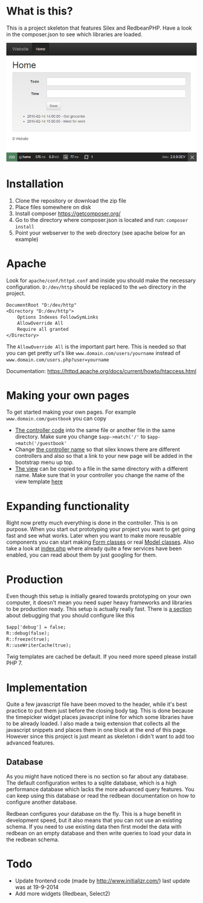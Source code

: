 # What is this? #
This is a project skeleton that features Silex and RedbeanPHP. Have a look in the composer.json to see which libraries are loaded.

![Screenshot of homepage](/screenshot.png?raw=true "Screenshot of homepage")

# Installation #
1. Clone the repository or download the zip file
2. Place files somewhere on disk
3. Install composer https://getcomposer.org/
4. Go to the directory where composer.json is located and run: `composer install`
5. Point your webserver to the web directory (see apache below for an example)

# Apache #
Look for `apache/conf/httpd.conf` and inside you should make the necessary configuration. `D:/dev/http` should be replaced to the `web` directory in the project.

```
DocumentRoot "D:/dev/http"
<Directory "D:/dev/http">
    Options Indexes FollowSymLinks
    AllowOverride All
    Require all granted
</Directory>
```

The `AllowOverride All` is the important part here. This is needed so that you can get pretty url's like `www.domain.com/users/yourname` instead of `www.domain.com/users.php?user=yourname`

Documentation: https://httpd.apache.org/docs/current/howto/htaccess.html

# Making your own pages #
To get started making your own pages. For example `www.domain.com/guestbook` you can copy

* [The controller code](https://github.com/flip111/Silex-Redbean-skeleton/blob/453f178f5a642babf1cce1ba530dc0cbe0514335/src/Controller/home.php#L8-L41) into the same file or another file in the same directory. Make sure you change `$app->match('/'` to `$app->match('/guestbook'`
* Change [the controller name](https://github.com/flip111/Silex-Redbean-skeleton/blob/453f178f5a642babf1cce1ba530dc0cbe0514335/src/Controller/home.php#L41) so that silex knows there are different controllers and also so that a link to your new page will be added in the bootstrap menu up top.
* [The view](https://github.com/flip111/Silex-Redbean-skeleton/blob/453f178f5a642babf1cce1ba530dc0cbe0514335/src/View/home.html.twig) can be copied to a file in the same directory with a different name. Make sure that in your controller you change the name of the view template [here](https://github.com/flip111/Silex-Redbean-skeleton/blob/453f178f5a642babf1cce1ba530dc0cbe0514335/src/Controller/home.php#L37)

# Expanding functionality #
Right now pretty much everything is done in the controller. This is on purpose. When you start out prototyping your project you want to get going fast and see what works. Later when you want to make more reusable components you can start making [Form classes](http://symfony.com/doc/current/book/forms.html) or real [Model classes](www.redbeanphp.com/models). Also take a look at [index.php](https://github.com/flip111/Silex-Redbean-skeleton/blob/453f178f5a642babf1cce1ba530dc0cbe0514335/web/index.php#L31-L74) where already quite a few services have been enabled, you can read about them by just googling for them.

# Production #
Even though this setup is initially geared towards prototyping on your own computer, it doesn't mean you need super heavy frameworks and libraries to be production ready. This setup is actually really fast. There is [a section](https://github.com/flip111/Silex-Redbean-skeleton/blob/453f178f5a642babf1cce1ba530dc0cbe0514335/web/index.php#L19-L25) about debugging that you should configure like this
```
$app['debug'] = false;
R::debug(false);
R::freeze(true);
R::useWriterCache(true);
```
Twig templates are cached be default. If you need more speed please install PHP 7.

# Implementation #
Quite a few javascript file have been moved to the header, while it's best practice to put them just before the closing body tag. This is done because the timepicker widget places javascript inline for which some libraries have to be already loaded. I also made a twig extension that collects all the javascript snippets and places them in one block at the end of this page. However since this project is just meant as skeleton i didn't want to add too advanced features.

## Database ##
As you might have noticed there is no section so far about any database. The default configuration writes to a sqlite database, which is a high performance database which lacks the more advanced query features. You can keep using this database or read the redbean documentation on how to configure another database.

Redbean configures your database on the fly. This is a huge benefit in development speed, but it also means that you can not use an existing schema. If you need to use existing data then first model the data with redbean on an empty database and then write queries to load your data in the redbean schema.

# Todo #
* Update frontend code (made by http://www.initializr.com/) last update was at 19-9-2014
* Add more widgets (Redbean, Select2)